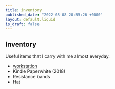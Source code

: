 ```yaml
---
title: inventory
published_date: "2022-08-08 20:55:26 +0000"
layout: default.liquid
is_draft: false
---
```

## Inventory

Useful items that I carry with me almost everyday.

 - [workstation](workstation.html)
 - Kindle Paperwhite (2018)
 - Resistance bands
 - Hat
